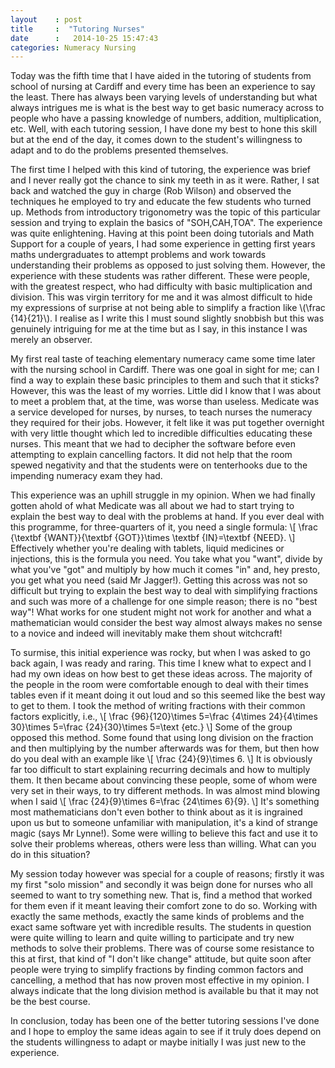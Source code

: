 ```yaml
---
layout    : post
title     :  "Tutoring Nurses"
date      :   2014-10-25 15:47:43
categories: Numeracy Nursing
---
```


Today was the fifth time that I have aided in the tutoring of students from school of nursing at Cardiff and every time
has been an experience to say the least. There has always been varying levels of understanding but what always intrigues me is 
what is the best way to get basic numeracy across to people who have a passing knowledge of numbers, addition, multiplication, etc.
Well, with each tutoring session, I have done my best to hone this skill but at the end of the day, it comes down to the 
student's willingness to adapt and to do the problems presented themselves.

The first time I helped with this kind of tutoring, the experience was brief and I never really got the chance to sink 
my teeth in as it were. Rather, I sat back and watched the guy in charge (Rob Wilson) and observed the techniques he employed to 
try and educate the few students who turned up. Methods from introductory trigonometry was the topic of this particular session
and trying to explain the basics of "SOH,CAH,TOA". The experience was quite enlightening. Having at this point been doing 
tutorials and Math Support for a couple of years, I had some experience in getting first years maths undergraduates to
attempt problems and work towards understanding their problems as opposed to just solving them. However, the experience with these students was rather different.
These were people, with the greatest respect, who had difficulty with basic multiplication and division. This was virgin territory 
for me and it was almost difficult to hide my expressions of surprise at not being able to simplify a fraction like \\(\frac {14}{21}\\).
I realise as I write this I must sound slightly snobbish but this was genuinely intriguing for me at the time but as I say, in this instance I was merely an observer.

My first real taste of teaching elementary numeracy came some time later with the nursing school in Cardiff. There was
one goal in sight for me; can I find a way to explain these basic principles to them and such that it sticks? However, this was the least of my worries.
Little did I know that I was about to meet a problem that, at the time, was worse than useless. Medicate was a service 
developed for nurses, by nurses, to teach nurses the numeracy they required for their jobs. However, it felt like it was put together 
overnight with very little thought which led to incredible difficulties educating these nurses. This meant that we had to 
decipher the software before even attempting to explain cancelling factors. It did not help that the room spewed negativity
and that the students were on tenterhooks due to the impending numeracy exam they had.

This experience was an uphill struggle in my opinion. When we had finally gotten ahold of what Medicate was all about
we had to start trying to explain the best way to deal with the problems at hand. If you ever deal with this programme,
for three-quarters of it, you need a single formula:
\\[
\frac {\textbf {WANT}}{\textbf {GOT}}\times \textbf {IN}=\textbf {NEED}.
\\]
Effectively whether you're dealing with tablets, liquid medicines or injections, this is the formula you need. You take what you "want",
divide by what you've "got" and multiply by how much it comes "in" and, hey presto, you get what you need (said Mr Jagger!).
Getting this across was not so difficult but trying to explain the best way to deal with simplifying fractions and such 
was more of a challenge for one simple reason; there is no "best way"! What works for one student might not work for another and what a
mathematician would consider the best way almost always makes no sense to a novice and indeed will 
inevitably make them shout witchcraft! 

To surmise, this initial experience was rocky, but when I was asked to go back again, I was ready and raring. This time
I knew what to expect and I had my own ideas on how best to get these ideas across. The majority of the people in the 
room were comfortable enough to deal with their times tables even if it meant doing it out loud and so this seemed like the
best way to get to them. I took the method of writing fractions with their common factors explicitly, i.e.,
\\[
\frac {96}{120}\times 5=\frac {4\times 24}{4\times 30}\times 5=\frac {24}{30}\times 5=\text {etc.}
\\]
Some of the group opposed this method. Some found that using long division on the fraction and then multiplying by the 
number afterwards was for them, but then how do you deal with an example like
\\[ 
\frac {24}{9}\times 6.
\\]
It is obviously far too difficult to start explaining recurring decimals and how to multiply them. It then became about convincing
these people, some of whom were very set in their ways, to try different methods. In was almost mind blowing when I said
\\[
\frac {24}{9}\times 6=\frac {24\times 6}{9}.
\\]
It's something most mathematicians don't even bother to think about as it is ingrained upon us but to someone unfamiliar 
with manipulation, it's a kind of strange magic (says Mr Lynne!). Some were willing to believe this fact and use it 
to solve their problems whereas, others were less than willing. What can you do in this situation?

My session today however was special for a couple of reasons; firstly it was my first "solo mission" and secondly it was 
beign done for nurses who all seemed to want to try something new. That is, find a method that worked for them even if 
it meant leaving their comfort zone to do so. Working with exactly the same methods, exactly the same kinds of problems
and the exact same software yet with incredible results. The students in question were quite willing to learn and quite willing
to participate and try new methods to solve their problems. There was of course some resistance to this at first, that kind of "I don't like change" attitude, but quite soon after 
people were trying to simplify fractions by finding common factors and cancelling, a method that has now proven most
effective in my opinion. I always indicate that the long division method is available bu that it may not be the best course.

In conclusion, today has been one of the better tutoring sessions I've done and I hope to employ the same ideas again to see if
it truly does depend on the students willingness to adapt or maybe initially I was just new to the experience.




